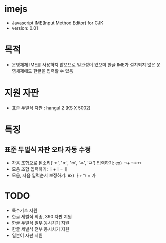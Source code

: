 imejs
=====

* Javascript IME(Input Method Editor) for CJK
* version: 0.01

# 목적
* 운영체제 IME를 사용하지 않으므로 일관성이 있으며 한글 IME가 설치되지 않은 운영체제에도 한글을 입력할 수 있음

# 지원 자판
* 표준 두벌식 자판 : hangul 2 (KS X 5002)

# 특징
## 표준 두벌식 자판 오타 자동 수정
* 자음 조합으로 된소리('ㄲ', 'ㄸ', 'ㅃ', 'ㅆ', 'ㅉ') 입력하기: ex) ㄱ+ㄱ=ㄲ
* 모음 조합 입력하기: ㅏ+ㅣ= ㅐ
* 모음, 자음 입력순서 보정하기: ex) ㅏ+ㄱ = 가

# TODO
* 특수기호 지원
* 한글 세벌식 최종, 390 자판 지원
* 한글 두벌식 일부 동시치기 지원
* 한글 세벌식 전부 동시치기 지원
* 일본어 자판 지원
